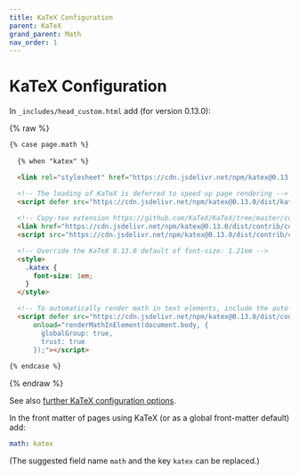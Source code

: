```yaml
---
title: KaTeX Configuration
parent: KaTeX
grand_parent: Math
nav_order: 1
---
```

# KaTeX Configuration

In `_includes/head_custom.html` add (for version 0.13.0):

{% raw %}
```html
{% case page.math %}
     
  {% when "katex" %}

  <link rel="stylesheet" href="https://cdn.jsdelivr.net/npm/katex@0.13.0/dist/katex.min.css" integrity="sha384-t5CR+zwDAROtph0PXGte6ia8heboACF9R5l/DiY+WZ3P2lxNgvJkQk5n7GPvLMYw" crossorigin="anonymous">

  <!-- The loading of KaTeX is deferred to speed up page rendering -->
  <script defer src="https://cdn.jsdelivr.net/npm/katex@0.13.0/dist/katex.min.js" integrity="sha384-FaFLTlohFghEIZkw6VGwmf9ISTubWAVYW8tG8+w2LAIftJEULZABrF9PPFv+tVkH" crossorigin="anonymous"></script>
  
  <!-- Copy-tex extension https://github.com/KaTeX/KaTeX/tree/master/contrib/copy-tex -->
  <link href="https://cdn.jsdelivr.net/npm/katex@0.13.0/dist/contrib/copy-tex.css" rel="stylesheet" type="text/css">
  <script src="https://cdn.jsdelivr.net/npm/katex@0.13.0/dist/contrib/copy-tex.min.js" integrity="sha384-Ep9Es0VCjVn9dFeaN2uQxgGcGmG+pfZ4eBaHxUpxXDORrrVACZVOpywyzvFRGbmv" crossorigin="anonymous"></script>

  <!-- Override the KaTeX 0.13.0 default of font-size: 1.21em -->
  <style>
    .katex { 
      font-size: 1em; 
    }
  </style>

  <!-- To automatically render math in text elements, include the auto-render extension: -->
  <script defer src="https://cdn.jsdelivr.net/npm/katex@0.13.0/dist/contrib/auto-render.min.js" integrity="sha384-bHBqxz8fokvgoJ/sc17HODNxa42TlaEhB+w8ZJXTc2nZf1VgEaFZeZvT4Mznfz0v" crossorigin="anonymous"
      onload="renderMathInElement(document.body, {
        globalGroup: true,
        trust: true
      });"></script>
   
{% endcase %}
```
{% endraw %}

See also [further KaTeX configuration options](https://katex.org/docs/options.html).

In the front matter of pages using KaTeX (or as a global front-matter default) add:

```yaml
math: katex
```

(The suggested field name `math` and the key `katex` can be replaced.)
  

